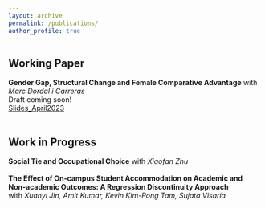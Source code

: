 ```yaml
---
layout: archive
permalink: /publications/
author_profile: true
---
```

## Working Paper
**Gender Gap, Structural Change and Female Comparative Advantage** with *Marc Dordal i Carreras* <br>
Draft coming soon! <br>
[Slides_April2023](https://hkustconnect-my.sharepoint.com/personal/cxiang_connect_ust_hk/_layouts/15/onedrive.aspx?id=%2Fpersonal%2Fcxiang%5Fconnect%5Fust%5Fhk%2FDocuments%2FBrownbag%5FCassie%2D1%2D35%2Epdf&parentview=1) <br>
<br>

## Work in Progress
**Social Tie and Occupational Choice** with *Xiaofan Zhu*
<br>
<br>
**The Effect of On-campus Student Accommodation on Academic and Non-academic Outcomes: A Regression Discontinuity Approach** 
<br>
with *Xuanyi Jin, Amit Kumar, Kevin Kim-Pong Tam, Sujata Visaria*
